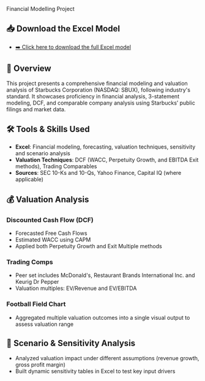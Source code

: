 Financial Modelling Project 
## 📥 Download the Excel Model
- [➡️ Click here to download the full Excel model](https://github.com/vicky-ma-lab/Financial-Modelling-/raw/refs/heads/main/Starbucks%20Corporation%20-%20Financial%20and%20Valuation%20Model.xlsx)

## 📌 Overview
This project presents a comprehensive financial modeling and valuation analysis of Starbucks Corporation (NASDAQ: SBUX), following industry's standard. It showcases proficiency in financial analysis, 3-statement modeling, DCF, and comparable company analysis using Starbucks’ public filings and market data.

## 🛠️ Tools & Skills Used
- **Excel**: Financial modeling, forecasting, valuation techniques, sensitivity and scenario analysis
- **Valuation Techniques**: DCF (WACC, Perpetuity Growth, and EBITDA Exit methods), Trading Comparables
- **Sources**: SEC 10-Ks and 10-Qs, Yahoo Finance, Capital IQ (where applicable)

## 💰 Valuation Analysis
### Discounted Cash Flow (DCF)
- Forecasted Free Cash Flows
- Estimated WACC using CAPM
- Applied both Perpetuity Growth and Exit Multiple methods

### Trading Comps
- Peer set includes McDonald's, Restaurant Brands International Inc. and Keurig Dr Pepper
- Valuation multiples: EV/Revenue and EV/EBITDA

### Football Field Chart
- Aggregated multiple valuation outcomes into a single visual output to assess valuation range

## 🔎 Scenario & Sensitivity Analysis
- Analyzed valuation impact under different assumptions (revenue growth, gross profit margin)
- Built dynamic sensitivity tables in Excel to test key input drivers
